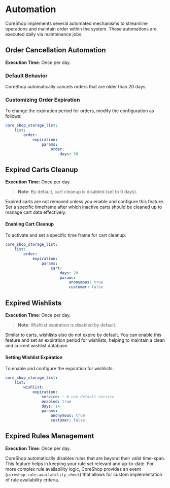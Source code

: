 # Automation

CoreShop implements several automated mechanisms to streamline operations and maintain order within the system. These automations are executed daily via maintenance jobs.

## Order Cancellation Automation

**Execution Time**: Once per day.

### Default Behavior
CoreShop automatically cancels orders that are older than 20 days.

### Customizing Order Expiration
To change the expiration period for orders, modify the configuration as follows:

```yml
core_shop_storage_list:
    list:
        order:
            expiration:
                params:
                    order:
                        days: 30
```

## Expired Carts Cleanup
**Execution Time**: Once per day.

> **Note**: By default, cart cleanup is disabled (set to 0 days).

Expired carts are not removed unless you enable and configure this feature. Set a specific timeframe after which inactive carts should be cleaned up to manage cart data effectively.

#### Enabling Cart Cleanup
To activate and set a specific time frame for cart cleanup:

```yml
core_shop_storage_list:
    list:
        order:
            expiration:
                params:
                    cart:
                        days: 20
                        params:
                            anonymous: true
                            customer: false
```

## Expired Wishlists
**Execution Time**: Once per day.
> **Note**: Wishlist expiration is disabled by default.

Similar to carts, wishlists also do not expire by default. You can enable this feature and set an expiration period for wishlists, helping to maintain a clean and current wishlist database.

#### Setting Wishlist Expiration
To enable and configure the expiration for wishlists:

```yml
core_shop_storage_list:
    list:
        wishlist:
            expiration:
                service: ~ # use default service
                enabled: true
                days: 14
                params:
                    anonymous: true
                    customer: false
```

## Expired Rules Management

**Execution Time**: Once per day.

CoreShop automatically disables rules that are beyond their valid time-span. This feature helps in keeping your rule set relevant and up-to-date. For more complex rule availability logic, CoreShop provides an event (`coreshop.rule.availability_check`) that allows for custom implementation of rule availability criteria.